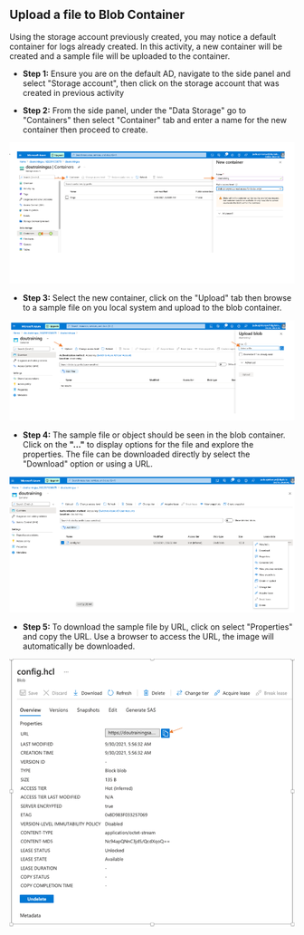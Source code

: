 ## Upload a file to Blob Container
Using the storage account previously created, you may notice a default container for logs already created. In this activity, a new container will be created and a sample file will be uploaded to the container.

- **Step 1:** Ensure you are on the default AD, navigate to the side panel and select "Storage account", then click on the storage account that was created in previous activity

- **Step 2:** From the side panel, under the "Data Storage" go to "Containers" then select "Container" tab and enter a name for the new container then proceed to create.

![Container](../images/iam_storage/container.png)

- **Step 3:** Select the new container, click on the "Upload" tab then browse to a sample file on you local system and upload to the blob container.

![Upload](../images/iam_storage/upload.png)

- **Step 4:** The sample file or object should be seen in the blob container. Click on the **"..."** to display options for the file and explore the properties. The file can be downloaded directly by select the "Download" option or using a URL. 

![Object](../images/iam_storage/object.png)

- **Step 5:** To download the sample file by URL, click on select "Properties" and copy the URL. Use a browser to access the URL, the image will automatically be downloaded.

![URL](../images/iam_storage/url.png)
